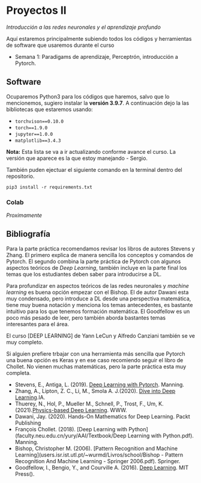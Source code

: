 # Proyectos II
*Introducción a las redes neuronales y el aprendizaje profundo*

Aquí estaremos principalmente subiendo todos los códigos y herramientas de software que usaremos durante el curso

* Semana 1: Paradigams de aprendizaje, Perceptrón, introducción a Pytorch.

## Software
Ocuparemos Python3 para los códigos que haremos, salvo que lo mencionemos, sugiero instalar la **versión 3.9.7**. A continuación dejo la las bibliotecas que estaremos usando:

* ``torchvison==0.10.0``
* ``torch==1.9.0``
* ``jupyter==1.0.0``
* ``matplotlib==3.4.3``

**Nota:** Esta lista se va a ir actualizando conforme avance el curso. La versión que aparece es la que estoy manejando - Sergio.

También puden ejectuar el siguiente comando en la terminal dentro del repositorio.

``pip3 install -r requirements.txt``

### Colab 
*Proximamente*

## Bibliografía

Para la parte práctica recomendamos revisar los libros de autores Stevens y Zhang. El primero explica de manera sencilla los conceptos y comandos de Pytorch. El segundo combina la parte práctica de Pytorch con algunos aspectos teóricos de *Deep Learning*, también incluye en la parte final los temas que los estudiantes deben saber para introducirse a DL. 

Para profundizar en aspectos teóricos de las redes neuronales y *machine learning* es buena opción empezar con el Bishop. El de autor Dawani esta muy condensado, pero introduce a DL desde una perspectiva matemática, tiene muy buena notación y menciona los temas antecedentes, es bastante intuitivo para los que tenemos formación matemática. El Goodfellow es un poco más pesado de leer, pero también aborda bastantes temas interesantes para el área.

El curso [DEEP LEARNING] de Yann LeCun y Alfredo Canziani también se ve muy completo.

Si alguien prefiere trbajar con una herramienta más sencilla que Pytorch una buena opción es Keras y en ese caso recomiendo seguir el libro de Chollet. No vienen muchas matemáticas, pero la parte práctica esta muy completa.

* Stevens, E., Antiga, L. (2019). [Deep Learning with Pytorch](pytorch.org/assets/deep-learning/Deep-Learning-with-PyTorch.pdf). Manning.
* Zhang, A., Lipton, Z. C., Li, M., Smola A. J.(2020). [Dive into Deep Learning](https://d2l.ai).IA.
* Thuerey, N., Hol, P., Mueller M., Schnell, P., Trost, F., Um, K. (2021).[Physics-based Deep Learning](https://physicsbaseddeeplearning.org). WWW.
* Dawani, Jay. (2020). Hands-On Mathematics for Deep Learning. Packt Publishing
* François Chollet. (2018). [Deep Learning with Python](faculty.neu.edu.cn/yury/AAI/Textbook/Deep Learning with Python.pdf). Manning.
* Bishop, Christopher M. (2006). [Pattern Recognition and Machine Learning](users.isr.ist.utl.pt/~wurmd/Livros/school/Bishop - Pattern Recognition And Machine Learning - Springer  2006.pdf). Springer.
* Goodfellow, I., Bengio, Y., and Courville A. (2016). [Deep Learning](www.deeplearningbook.org). MIT Press().
